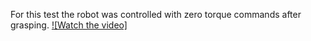 For this test the robot was controlled with zero torque commands after grasping.
[![Watch the video]](experiment.mp4)
